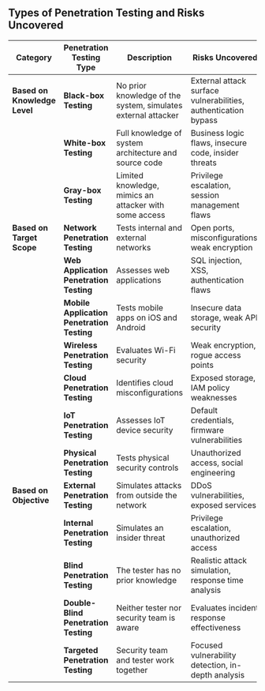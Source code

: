 ## Types of Penetration Testing and Risks Uncovered

| **Category** | **Penetration Testing Type** | **Description** | **Risks Uncovered** |
|-------------|-----------------------------|----------------|---------------------|
| **Based on Knowledge Level** | **Black-box Testing** | No prior knowledge of the system, simulates external attacker | External attack surface vulnerabilities, authentication bypass |
|  | **White-box Testing** | Full knowledge of system architecture and source code | Business logic flaws, insecure code, insider threats |
|  | **Gray-box Testing** | Limited knowledge, mimics an attacker with some access | Privilege escalation, session management flaws |
| **Based on Target Scope** | **Network Penetration Testing** | Tests internal and external networks | Open ports, misconfigurations, weak encryption |
|  | **Web Application Penetration Testing** | Assesses web applications | SQL injection, XSS, authentication flaws |
|  | **Mobile Application Penetration Testing** | Tests mobile apps on iOS and Android | Insecure data storage, weak API security |
|  | **Wireless Penetration Testing** | Evaluates Wi-Fi security | Weak encryption, rogue access points |
|  | **Cloud Penetration Testing** | Identifies cloud misconfigurations | Exposed storage, IAM policy weaknesses |
|  | **IoT Penetration Testing** | Assesses IoT device security | Default credentials, firmware vulnerabilities |
|  | **Physical Penetration Testing** | Tests physical security controls | Unauthorized access, social engineering |
| **Based on Objective** | **External Penetration Testing** | Simulates attacks from outside the network | DDoS vulnerabilities, exposed services |
|  | **Internal Penetration Testing** | Simulates an insider threat | Privilege escalation, unauthorized access |
|  | **Blind Penetration Testing** | The tester has no prior knowledge | Realistic attack simulation, response time analysis |
|  | **Double-Blind Penetration Testing** | Neither tester nor security team is aware | Evaluates incident response effectiveness |
|  | **Targeted Penetration Testing** | Security team and tester work together | Focused vulnerability detection, in-depth analysis |
